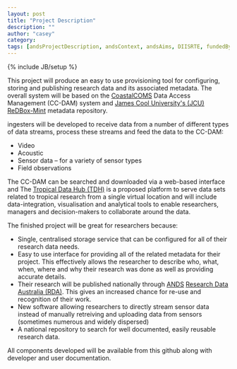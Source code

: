 ```yaml
---
layout: post
title: "Project Description"
description: ""
author: "casey"
category: 
tags: [andsProjectDescription, andsContext, andsAims, DIISRTE, fundedByAustralianNationalDataService, andsApps, DC24, richDataCapture]
---
```

{% include JB/setup %}

<p>This project will produce an easy to use provisioning tool for configuring, storing and publishing research data and its associated metadata.  The overall system will be based on the <a href="http://www.coastalcoms.com/">CoastalCOMS</a> Data Access Management (CC-DAM) system and <a href="www.jcu.edu.au/">James Cool University's (JCU)</a>  <a href="http://www.redboxresearchdata.com.au/">ReDBox-Mint</a> metadata repository.</p>

<p>ingesters will be developed to receive data from a number of different types of data streams, process these streams and feed the data to the CC-DAM:</p>
<ul>
    <li>Video</li>
    <li>Acoustic</li>
    <li>Sensor data – for a variety of sensor types</li>
    <li>Field observations</li>
</ul>

<p>
The CC-DAM can be searched and downloaded via a web-based interface and The <a href="https://eresearch.jcu.edu.au/tdh">Tropical Data Hub (TDH)</a> is a proposed platform to serve data sets related to tropical research from a single virtual location and will include data-integration, visualisation and analytical tools to enable researchers, managers and decision-makers to collaborate around the data.
</p>

<p>The finished project will be great for researchers because:
<ul>
	<li>Single, centralised storage service that can be configured for all of their research data needs.</li>
	<li>Easy to use interface for providing all of the related metadata for their project.  This effectively allows the researcher to describe who, what, when, where and why their research was done as well as providing accurate details.</li>
	<li>Their research will be published nationally through <a href="http://www.ands.org.au/">ANDS</a> <a href="http://researchdata.ands.org.au/">Research Data Australia (RDA)</a>.  This gives an increased chance for re-use and recognition of their work.</li>
	<li>New software allowing researchers to directly stream sensor data instead of manually retreiving and uploading data from sensors (sometimes numerous and widely dispersed)</li>
	<li>A national repository to search for well documented, easily reusable research data.</li>
</ul>
</p>

<p>
All components developed will be available from this github along with developer and user documentation. 
</p>
